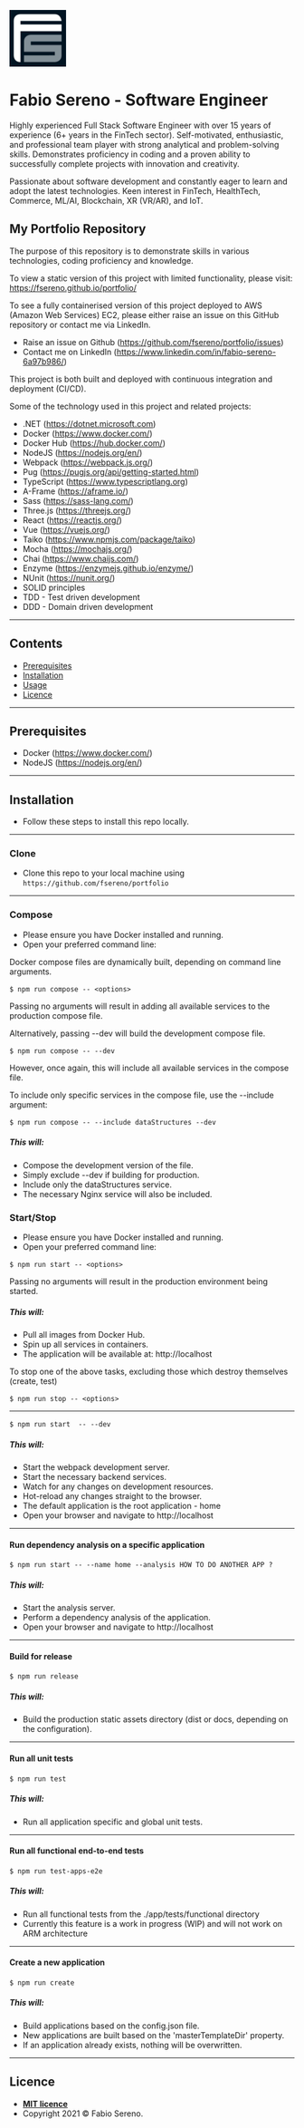 <a href="http://fswebsitesolutions.com/"><img src="https://raw.githubusercontent.com/fsereno/portfolio/master/docs/images/FSLogo.jpeg" width="100px" title="FS Website Solutions" alt="FS Website Solutions" target="_blank"></a>

# **Fabio Sereno** - Software Engineer
Highly experienced Full Stack Software Engineer with over 15 years of experience (6+ years in the FinTech sector). Self-motivated, enthusiastic, and professional team player with strong analytical and problem-solving skills. Demonstrates proficiency in coding and a proven ability to successfully complete projects with innovation and creativity.

Passionate about software development and constantly eager to learn and adopt the latest technologies. Keen interest in FinTech, HealthTech, Commerce, ML/AI, Blockchain, XR (VR/AR), and IoT.

## My Portfolio Repository
The purpose of this repository is to demonstrate skills in various technologies, coding proficiency and knowledge.

To view a static version of this project with limited functionality, please visit:
https://fsereno.github.io/portfolio/

To see a fully containerised version of this project deployed to AWS (Amazon Web Services) EC2, please either raise an issue on this GitHub repository or contact me via LinkedIn.

- Raise an issue on Github (https://github.com/fsereno/portfolio/issues)
- Contact me on LinkedIn (https://www.linkedin.com/in/fabio-sereno-6a97b986/)

This project is both built and deployed with continuous integration and deployment (CI/CD).

Some of the technology used in this project and related projects:
- .NET (https://dotnet.microsoft.com)
- Docker (https://www.docker.com/)
- Docker Hub (https://hub.docker.com/)
- NodeJS (https://nodejs.org/en/)
- Webpack (https://webpack.js.org/)
- Pug (https://pugjs.org/api/getting-started.html)
- TypeScript (https://www.typescriptlang.org)
- A-Frame (https://aframe.io/)
- Sass (https://sass-lang.com/)
- Three.js (https://threejs.org/)
- React (https://reactjs.org/)
- Vue (https://vuejs.org/)
- Taiko (https://www.npmjs.com/package/taiko)
- Mocha (https://mochajs.org/)
- Chai (https://www.chaijs.com/)
- Enzyme (https://enzymejs.github.io/enzyme/)
- NUnit (https://nunit.org/)
- SOLID principles
- TDD - Test driven development
- DDD - Domain driven development
---

## Contents

- [Prerequisites](#prerequisites)
- [Installation](#installation)
- [Usage](#usage)
- [Licence](#licence)
---

## Prerequisites

- Docker (https://www.docker.com/)
- NodeJS (https://nodejs.org/en/)
---

## Installation

- Follow these steps to install this repo locally.
---

### Clone

- Clone this repo to your local machine using `https://github.com/fsereno/portfolio`
---

### Compose

- Please ensure you have Docker installed and running.
- Open your preferred command line:

Docker compose files are dynamically built, depending on command line arguments.

```shell
$ npm run compose -- <options>
```
Passing no arguments will result in adding all available services to the production compose file.

Alternatively, passing --dev will build the development compose file.

```shell
$ npm run compose -- --dev
```

However, once again, this will include all available services in the compose file.

To include only specific services in the compose file, use the --include argument:

```shell
$ npm run compose -- --include dataStructures --dev
```
##### This will:
- Compose the development version of the file.
- Simply exclude --dev if building for production.
- Include only the dataStructures service.
- The necessary Nginx service will also be included.

### Start/Stop

- Please ensure you have Docker installed and running.
- Open your preferred command line:

```shell
$ npm run start -- <options>
```
Passing no arguments will result in the production environment being started.

##### This will:
- Pull all images from Docker Hub.
- Spin up all services in containers.
- The application will be available at: http://localhost

To stop one of the above tasks, excluding those which destroy themselves (create, test)

```shell
$ npm run stop -- <options>
```
---

```shell
$ npm run start  -- --dev
```
##### This will:
- Start the webpack development server.
- Start the necessary backend services.
- Watch for any changes on development resources.
- Hot-reload any changes straight to the browser.
- The default application is the root application - home
- Open your browser and navigate to http://localhost
---

#### Run dependency analysis on a specific application

```shell
$ npm run start -- --name home --analysis HOW TO DO ANOTHER APP ?
```
##### This will:
- Start the analysis server.
- Perform a dependency analysis of the application.
- Open your browser and navigate to http://localhost
---

#### Build for release

```shell
$ npm run release
```
##### This will:
- Build the production static assets directory (dist or docs, depending on the configuration).
---

#### Run all unit tests

```shell
$ npm run test
```
##### This will:
- Run all application specific and global unit tests.
---

#### Run all functional end-to-end tests

```shell
$ npm run test-apps-e2e
```
##### This will:
- Run all functional tests from the ./app/tests/functional directory
- Currently this feature is a work in progress (WIP) and will not work on ARM architecture
---

#### Create a new application

```shell
$ npm run create
```
##### This will:
- Build applications based on the config.json file.
- New applications are built based on the 'masterTemplateDir' property.
- If an application already exists, nothing will be overwritten.
---

## Licence

- **[MIT licence](https://fsereno.github.io/portfolio/app_licence/index.html)**
- Copyright 2021 © Fabio Sereno.